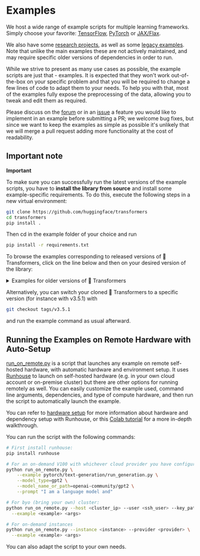 <!---
Copyright 2020 The HuggingFace Team. All rights reserved.
Licensed under the Apache License, Version 2.0 (the "License");
you may not use this file except in compliance with the License.
You may obtain a copy of the License at

    http://www.apache.org/licenses/LICENSE-2.0

Unless required by applicable law or agreed to in writing, software
distributed under the License is distributed on an "AS IS" BASIS,
WITHOUT WARRANTIES OR CONDITIONS OF ANY KIND, either express or implied.
See the License for the specific language governing permissions and
limitations under the License.
-->

# Examples

We host a wide range of example scripts for multiple learning frameworks. Simply choose your favorite: [TensorFlow](https://github.com/huggingface/transformers/tree/main/examples/tensorflow), [PyTorch](https://github.com/huggingface/transformers/tree/main/examples/pytorch) or [JAX/Flax](https://github.com/huggingface/transformers/tree/main/examples/flax).

We also have some [research projects](https://github.com/huggingface/transformers-research-projects/), as well as some [legacy examples](https://github.com/huggingface/transformers/tree/main/examples/legacy). Note that unlike the main examples these are not actively maintained, and may require specific older versions of dependencies in order to run.

While we strive to present as many use cases as possible, the example scripts are just that - examples. It is expected that they won't work out-of-the-box on your specific problem and that you will be required to change a few lines of code to adapt them to your needs. To help you with that, most of the examples fully expose the preprocessing of the data, allowing you to tweak and edit them as required.

Please discuss on the [forum](https://discuss.huggingface.co/) or in an [issue](https://github.com/huggingface/transformers/issues) a feature you would like to implement in an example before submitting a PR; we welcome bug fixes, but since we want to keep the examples as simple as possible it's unlikely that we will merge a pull request adding more functionality at the cost of readability.

## Important note

**Important**

To make sure you can successfully run the latest versions of the example scripts, you have to **install the library from source** and install some example-specific requirements. To do this, execute the following steps in a new virtual environment:
```bash
git clone https://github.com/huggingface/transformers
cd transformers
pip install .
```
Then cd in the example folder of your choice and run
```bash
pip install -r requirements.txt
```

To browse the examples corresponding to released versions of 🤗 Transformers, click on the line below and then on your desired version of the library:

<details>
  <summary>Examples for older versions of 🤗 Transformers</summary>
	<ul>
	    <li><a href="https://github.com/huggingface/transformers/tree/v4.21.0/examples">v4.21.0</a></li>
		<li><a href="https://github.com/huggingface/transformers/tree/v4.20.1/examples">v4.20.1</a></li>
		<li><a href="https://github.com/huggingface/transformers/tree/v4.19.4/examples">v4.19.4</a></li>
		<li><a href="https://github.com/huggingface/transformers/tree/v4.18.0/examples">v4.18.0</a></li>
		<li><a href="https://github.com/huggingface/transformers/tree/v4.17.0/examples">v4.17.0</a></li>
		<li><a href="https://github.com/huggingface/transformers/tree/v4.16.2/examples">v4.16.2</a></li>
		<li><a href="https://github.com/huggingface/transformers/tree/v4.15.0/examples">v4.15.0</a></li>
		<li><a href="https://github.com/huggingface/transformers/tree/v4.14.1/examples">v4.14.1</a></li>
		<li><a href="https://github.com/huggingface/transformers/tree/v4.13.0/examples">v4.13.0</a></li>
		<li><a href="https://github.com/huggingface/transformers/tree/v4.12.5/examples">v4.12.5</a></li>
	    <li><a href="https://github.com/huggingface/transformers/tree/v4.11.3/examples">v4.11.3</a></li>
	    <li><a href="https://github.com/huggingface/transformers/tree/v4.10.3/examples">v4.10.3</a></li>
	    <li><a href="https://github.com/huggingface/transformers/tree/v4.9.2/examples">v4.9.2</a></li>
	    <li><a href="https://github.com/huggingface/transformers/tree/v4.8.2/examples">v4.8.2</a></li>
	    <li><a href="https://github.com/huggingface/transformers/tree/v4.7.0/examples">v4.7.0</a></li>
	    <li><a href="https://github.com/huggingface/transformers/tree/v4.6.1/examples">v4.6.1</a></li>
		<li><a href="https://github.com/huggingface/transformers/tree/v4.5.1/examples">v4.5.1</a></li>
		<li><a href="https://github.com/huggingface/transformers/tree/v4.4.2/examples">v4.4.2</a></li>
		<li><a href="https://github.com/huggingface/transformers/tree/v4.3.3/examples">v4.3.3</a></li>
		<li><a href="https://github.com/huggingface/transformers/tree/v4.2.2/examples">v4.2.2</a></li>
		<li><a href="https://github.com/huggingface/transformers/tree/v4.1.1/examples">v4.1.1</a></li>
		<li><a href="https://github.com/huggingface/transformers/tree/v4.0.1/examples">v4.0.1</a></li>
		<li><a href="https://github.com/huggingface/transformers/tree/v3.5.1/examples">v3.5.1</a></li>
		<li><a href="https://github.com/huggingface/transformers/tree/v3.4.0/examples">v3.4.0</a></li>
		<li><a href="https://github.com/huggingface/transformers/tree/v3.3.1/examples">v3.3.1</a></li>
		<li><a href="https://github.com/huggingface/transformers/tree/v3.2.0/examples">v3.2.0</a></li>
		<li><a href="https://github.com/huggingface/transformers/tree/v3.1.0/examples">v3.1.0</a></li>
		<li><a href="https://github.com/huggingface/transformers/tree/v3.0.2/examples">v3.0.2</a></li>
		<li><a href="https://github.com/huggingface/transformers/tree/v2.11.0/examples">v2.11.0</a></li>
		<li><a href="https://github.com/huggingface/transformers/tree/v2.10.0/examples">v2.10.0</a></li>
		<li><a href="https://github.com/huggingface/transformers/tree/v2.9.1/examples">v2.9.1</a></li>
		<li><a href="https://github.com/huggingface/transformers/tree/v2.8.0/examples">v2.8.0</a></li>
		<li><a href="https://github.com/huggingface/transformers/tree/v2.7.0/examples">v2.7.0</a></li>
		<li><a href="https://github.com/huggingface/transformers/tree/v2.6.0/examples">v2.6.0</a></li>
		<li><a href="https://github.com/huggingface/transformers/tree/v2.5.1/examples">v2.5.1</a></li>
		<li><a href="https://github.com/huggingface/transformers/tree/v2.4.0/examples">v2.4.0</a></li>
		<li><a href="https://github.com/huggingface/transformers/tree/v2.3.0/examples">v2.3.0</a></li>
		<li><a href="https://github.com/huggingface/transformers/tree/v2.2.0/examples">v2.2.0</a></li>
		<li><a href="https://github.com/huggingface/transformers/tree/v2.1.0/examples">v2.1.1</a></li>
		<li><a href="https://github.com/huggingface/transformers/tree/v2.0.0/examples">v2.0.0</a></li>
		<li><a href="https://github.com/huggingface/transformers/tree/v1.2.0/examples">v1.2.0</a></li>
		<li><a href="https://github.com/huggingface/transformers/tree/v1.1.0/examples">v1.1.0</a></li>
		<li><a href="https://github.com/huggingface/transformers/tree/v1.0.0/examples">v1.0.0</a></li>
	</ul>
</details>

Alternatively, you can switch your cloned 🤗 Transformers to a specific version (for instance with v3.5.1) with
```bash
git checkout tags/v3.5.1
```
and run the example command as usual afterward.

## Running the Examples on Remote Hardware with Auto-Setup

[run_on_remote.py](./run_on_remote.py) is a script that launches any example on remote self-hosted hardware,
with automatic hardware and environment setup. It uses [Runhouse](https://github.com/run-house/runhouse) to launch
on self-hosted hardware (e.g. in your own cloud account or on-premise cluster) but there are other options
for running remotely as well. You can easily customize the example used, command line arguments, dependencies,
and type of compute hardware, and then run the script to automatically launch the example.

You can refer to
[hardware setup](https://www.run.house/docs/tutorials/quick-start-cloud)
for more information about hardware and dependency setup with Runhouse, or this
[Colab tutorial](https://colab.research.google.com/drive/1sh_aNQzJX5BKAdNeXthTNGxKz7sM9VPc) for a more in-depth
walkthrough.

You can run the script with the following commands:

```bash
# First install runhouse:
pip install runhouse

# For an on-demand V100 with whichever cloud provider you have configured:
python run_on_remote.py \
    --example pytorch/text-generation/run_generation.py \
    --model_type=gpt2 \
    --model_name_or_path=openai-community/gpt2 \
    --prompt "I am a language model and"

# For byo (bring your own) cluster:
python run_on_remote.py --host <cluster_ip> --user <ssh_user> --key_path <ssh_key_path> \
  --example <example> <args>

# For on-demand instances
python run_on_remote.py --instance <instance> --provider <provider> \
  --example <example> <args>
```

You can also adapt the script to your own needs.
